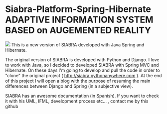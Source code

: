 Siabra-Platform-Spring-Hibernate
ADAPTIVE INFORMATION SYSTEM BASED on AUGEMENTED REALITY 
================================
<img src="http://i.imgur.com/TtFbBT3.png" /> 
This is a new version of SIABRA developed with Java Spring and Hibernate.

The original version of SIABRA is developed with Python and Django. I love to work with Java, so I decided to developed SIABRA with Spring MVC and Hibernate. On these days I'm going to develop and pull the code in order to "clone" the original project ( http://siabra.pythonanywhere.com ). At the end of this project I will open a blog with the purpose of resuming the main differences between Django and Spring (in a subjective view).

SIABRA has an awesome documentation (in Spanish). If you want to check it with his UML, IFML, development process etc... , contact me by this github
